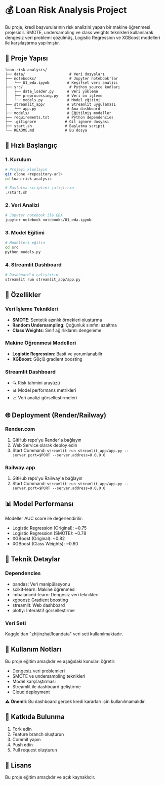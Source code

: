 # 💰 Loan Risk Analysis Project

Bu proje, kredi başvurularının risk analizini yapan bir makine öğrenmesi projesidir. SMOTE, undersampling ve class weights teknikleri kullanılarak dengesiz veri problemi çözülmüş, Logistic Regression ve XGBoost modelleri ile karşılaştırma yapılmıştır.

## 📁 Proje Yapısı

```
loan-risk-analysis/
├── data/                    # Veri dosyaları
├── notebooks/               # Jupyter notebook'lar
│   └── 01_eda.ipynb        # Keşifsel veri analizi
├── src/                     # Python source kodları
│   ├── data_loader.py      # Veri yükleme
│   ├── preprocessing.py    # Veri ön işleme
│   └── models.py           # Model eğitimi
├── streamlit_app/          # Streamlit uygulaması
│   └── app.py              # Ana dashboard
├── models/                 # Eğitilmiş modeller
├── requirements.txt        # Python dependencies
├── .gitignore             # Git ignore dosyası
├── start.sh               # Başlatma scripti
└── README.md              # Bu dosya
```

## 🚀 Hızlı Başlangıç

### 1. Kurulum
```bash
# Projeyi klonlayın
git clone <repository-url>
cd loan-risk-analysis

# Başlatma scriptini çalıştırın
./start.sh
```

### 2. Veri Analizi
```bash
# Jupyter notebook ile EDA
jupyter notebook notebooks/01_eda.ipynb
```

### 3. Model Eğitimi
```bash
# Modelleri eğitin
cd src
python models.py
```

### 4. Streamlit Dashboard
```bash
# Dashboard'u çalıştırın
streamlit run streamlit_app/app.py
```

## 🎯 Özellikler

### Veri İşleme Teknikleri
- **SMOTE**: Sentetik azınlık örnekleri oluşturma
- **Random Undersampling**: Çoğunluk sınıfını azaltma
- **Class Weights**: Sınıf ağırlıklarını dengeleme

### Makine Öğrenmesi Modelleri
- **Logistic Regression**: Basit ve yorumlanabilir
- **XGBoost**: Güçlü gradient boosting

### Streamlit Dashboard
- 🔍 Risk tahmini arayüzü
- 📊 Model performans metrikleri
- 📈 Veri analizi görselleştirmeleri

## 🌐 Deployment (Render/Railway)

### Render.com
1. GitHub repo'yu Render'a bağlayın
2. Web Service olarak deploy edin
3. Start Command: `streamlit run streamlit_app/app.py --server.port=$PORT --server.address=0.0.0.0`

### Railway.app
1. GitHub repo'yu Railway'e bağlayın
2. Start Command: `streamlit run streamlit_app/app.py --server.port=$PORT --server.address=0.0.0.0`

## 📊 Model Performansı

Modeller AUC score ile değerlendirilir:
- Logistic Regression (Original): ~0.75
- Logistic Regression (SMOTE): ~0.78
- XGBoost (Original): ~0.82
- XGBoost (Class Weights): ~0.80

## 🔧 Teknik Detaylar

### Dependencies
- pandas: Veri manipülasyonu
- scikit-learn: Makine öğrenmesi
- imbalanced-learn: Dengesiz veri teknikleri
- xgboost: Gradient boosting
- streamlit: Web dashboard
- plotly: İnteraktif görselleştirme

### Veri Seti
Kaggle'dan "zhijinzhai/loandata" veri seti kullanılmaktadır.

## 📝 Kullanım Notları

Bu proje eğitim amaçlıdır ve aşağıdaki konuları öğretir:
- Dengesiz veri problemleri
- SMOTE ve undersampling teknikleri
- Model karşılaştırması
- Streamlit ile dashboard geliştirme
- Cloud deployment

⚠️ **Önemli**: Bu dashboard gerçek kredi kararları için kullanılmamalıdır.

## 🤝 Katkıda Bulunma

1. Fork edin
2. Feature branch oluşturun
3. Commit yapın
4. Push edin
5. Pull request oluşturun

## 📄 Lisans

Bu proje eğitim amaçlıdır ve açık kaynaklıdır.